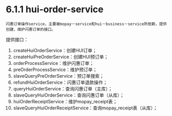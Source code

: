 # 6.1.1 hui-order-service

    闪惠订单操作service，主要被mopay－service和hui－business－service所依赖，提供创建，维护闪惠订单的接口。
    

提供接口：
1. createHuiOrderService：创建HUI订单；
2. createHuiPreOrderService：创建HUI预订单；
3. orderProcessService：维护闪惠订单；
4. preOrderProcessService：维护预订单；
5. slaveQueryPreOrderService：预订单搜索；
6. refundHuiOrderService：闪惠订单退款操作；
7. queryHuiOrderService：查询闪惠订单（主库）；
8. slaveQueryHuiOrderService：查询闪惠订单（从库）；
9. huiOrderReceiptService：维护mopay_receipt表；
10. slaveQueryHuiOrderReceiptService：查询mopay_receipt表（从库）；

